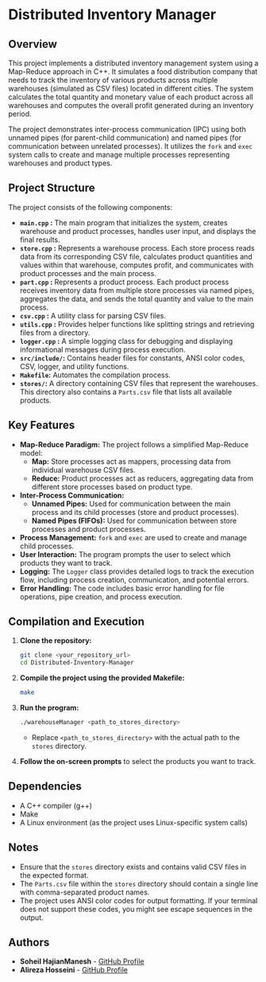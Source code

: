 # Distributed Inventory Manager

## Overview

This project implements a distributed inventory management system using a Map-Reduce approach in C++. It simulates a food distribution company that needs to track the inventory of various products across multiple warehouses (simulated as CSV files) located in different cities. The system calculates the total quantity and monetary value of each product across all warehouses and computes the overall profit generated during an inventory period.

The project demonstrates inter-process communication (IPC) using both unnamed pipes (for parent-child communication) and named pipes (for communication between unrelated processes). It utilizes the `fork` and `exec` system calls to create and manage multiple processes representing warehouses and product types.

## Project Structure

The project consists of the following components:

*   **`main.cpp` :** The main program that initializes the system, creates warehouse and product processes, handles user input, and displays the final results.
*   **`store.cpp` :**  Represents a warehouse process. Each store process reads data from its corresponding CSV file, calculates product quantities and values within that warehouse, computes profit, and communicates with product processes and the main process.
*   **`part.cpp` :** Represents a product process. Each product process receives inventory data from multiple store processes via named pipes, aggregates the data, and sends the total quantity and value to the main process.
*   **`csv.cpp` :** A utility class for parsing CSV files.
*   **`utils.cpp` :** Provides helper functions like splitting strings and retrieving files from a directory.
*   **`logger.cpp` :** A simple logging class for debugging and displaying informational messages during process execution.
*   **`src/include/`:** Contains header files for constants, ANSI color codes, CSV, logger, and utility functions.
*   **`Makefile`:** Automates the compilation process.
*   **`stores/`:** A directory containing CSV files that represent the warehouses. This directory also contains a `Parts.csv` file that lists all available products.

## Key Features

*   **Map-Reduce Paradigm:** The project follows a simplified Map-Reduce model:
    *   **Map:** Store processes act as mappers, processing data from individual warehouse CSV files.
    *   **Reduce:** Product processes act as reducers, aggregating data from different store processes based on product type.
*   **Inter-Process Communication:**
    *   **Unnamed Pipes:** Used for communication between the main process and its child processes (store and product processes).
    *   **Named Pipes (FIFOs):** Used for communication between store processes and product processes.
*   **Process Management:** `fork` and `exec` are used to create and manage child processes.
*   **User Interaction:** The program prompts the user to select which products they want to track.
*   **Logging:** The `Logger` class provides detailed logs to track the execution flow, including process creation, communication, and potential errors.
*   **Error Handling:** The code includes basic error handling for file operations, pipe creation, and process execution.

## Compilation and Execution

1. **Clone the repository:**

    ```bash
    git clone <your_repository_url>
    cd Distributed-Inventory-Manager
    ```

2. **Compile the project using the provided Makefile:**

    ```bash
    make
    ```

3. **Run the program:**

    ```bash
    ./warehouseManager <path_to_stores_directory>
    ```

    *   Replace `<path_to_stores_directory>` with the actual path to the `stores` directory.

4. **Follow the on-screen prompts** to select the products you want to track.

## Dependencies

*   A C++ compiler (g++)
*   Make
*   A Linux environment (as the project uses Linux-specific system calls)

## Notes

*   Ensure that the `stores` directory exists and contains valid CSV files in the expected format.
*   The `Parts.csv` file within the `stores` directory should contain a single line with comma-separated product names.
*   The project uses ANSI color codes for output formatting. If your terminal does not support these codes, you might see escape sequences in the output.

## Authors

*   **Soheil HajianManesh** - [GitHub Profile](https://github.com/SoheilHajianManesh)
*   **Alireza Hosseini** - [GitHub Profile](https://github.com/notarealone)
